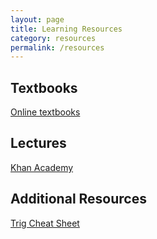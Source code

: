 ```yaml
---
layout: page
title: Learning Resources
category: resources
permalink: /resources
---
```


## Textbooks

[Online textbooks](https://open.umn.edu/opentextbooks)


## Lectures

[Khan Academy](https://www.khanacademy.org/)


## Additional Resources

[Trig Cheat Sheet](https://tutorial.math.lamar.edu/pdf/trig_cheat_sheet.pdf)
